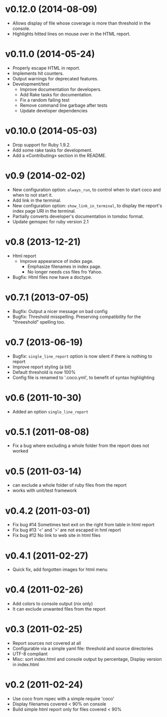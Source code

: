 v0.12.0  (2014-08-09)
=================================================

* Allows display of file whose coverage is more than threshold in the
  console.
* Highlights hitted lines on mouse over in the HTML report.


v0.11.0  (2014-05-24)
=================================================

* Properly escape HTML in report.
* Implements hit counters.
* Output warnings for deprecated features.
* Development/test
  - Improve documentation for developers.
  - Add Rake tasks for documentation. 
  - Fix a random failing test
  - Remove command line garbage after tests
  - Update developer dependencies

v0.10.0  (2014-05-03)
=================================================

* Drop support for Ruby 1.9.2.
* Add some rake tasks for development.
* Add a «Contributing» section in the README.


v0.9  (2014-02-02)
=================================================

* New configuration option: `always_run`, to control when to start coco
  and when to not start it.
* Add link in the terminal.
* New configuration option: `show_link_in_terminal`, to display the
  report's index page URI in the terminal.
* Partially converts developer's documentation in tomdoc format.
* Update gemspec for ruby version 2.1


v0.8  (2013-12-21)
=================================================

* Html report
  - Improve appearance of index page.
	- Emphasize filenames in index page.
	- No longer needs css files fro Yahoo.
* Bugfix: Html files now have a doctype.


v0.7.1  (2013-07-05)
=================================================

* Bugfix: Output a nicer message on bad config
* Bugfix: Threshold misspelling. Preserving compatibility for the
  "threeshold" spelling too. 


v0.7  (2013-06-19)
=================================================

* Bugfix: `single_line_report` option is now silent if there is nothing to
  report
* Improve report styling (a bit)
* Default threshold is now 100%
* Config file is renamed to '.coco.yml', to benefit of syntax highlighting


v0.6  (2011-10-30)
=================================================

* Added an option `single_line_report`


v0.5.1  (2011-08-08)
=================================================

* Fix a bug where excluding a whole folder from the report does not worked


v0.5  (2011-03-14)
=================================================

* can exclude a whole folder of ruby files from the report
* works with unit/test framework


v0.4.2  (2011-03-01)
=================================================

* Fix bug #14 Sometimes text exit on the right from table in html report
* Fix bug #13 '<' and '>' are not escaped in hml report
* Fix bug #12 No link to web site in html files


v0.4.1  (2011-02-27)
=================================================

* Quick fix, add forgotten images for html menu


v0.4  (2011-02-26)
=================================================

* Add colors to console output (nix only)
* It can exclude unwanted files from the report


v0.3  (2011-02-25)
=================================================

* Report sources not covered at all
* Configurable via a simple yaml file: threshold and source directories
* UTF-8 compliant
* Misc: sort index.html and console output by percentage, Display
  version in index.html


v0.2  (2011-02-24)
=================================================

* Use coco from rspec with a simple require 'coco'
* Display filenames covered < 90% on console
* Build simple html report only for files covered < 90%
